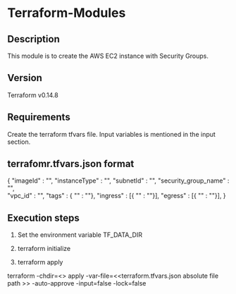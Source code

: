 # Terraform-Modules

## Description

This module is to create the AWS EC2 instance with Security Groups.

## Version

Terraform v0.14.8

## Requirements

Create the terraform tfvars file. Input variables is mentioned in the input section. 

terrafomr.tfvars.json format
-----------------------------
{
    "imageId"             : "",
    "instanceType"        : "",
    "subnetId"            : "",
    "security_group_name" : "",  
    "vpc_id"              : "",
    "tags"                : { "" : ""}, 
    "ingress"             : [{ "" : ""}],
    "egress"             : [{ "" : ""}], 
}

## Execution steps

1. Set the environment variable TF_DATA_DIR
2. terraform initialize

3. terraform apply

terraform -chdir=<<terraform script location>> apply -var-file=<<terraform.tfvars.json absolute file path >> -auto-approve -input=false -lock=false 
